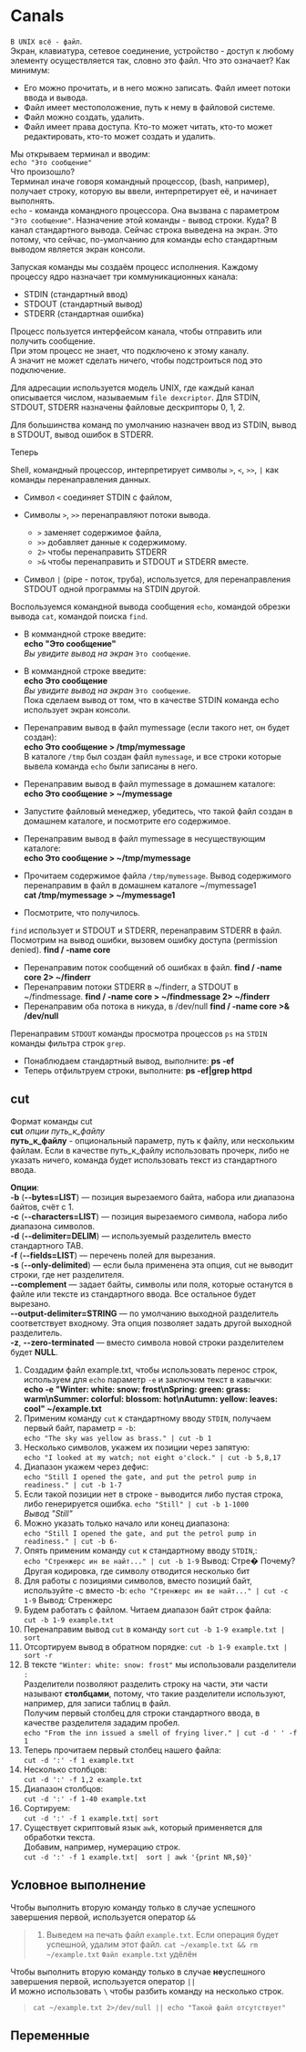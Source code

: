 # Canals

`В UNIX всё - файл`.  
Экран, клавиатура, сетевое соединение, устройство - доступ к любому элементу осуществляется так, словно это файл.
Что это означает? Как минимум:
- Его можно прочитать, и в него можно записать. Файл имеет потоки ввода и вывода. 
- Файл имеет местоположение, путь к нему в файловой системе.
- Файл можно создать, удалить. 
- Файл имеет права доступа. Кто-то может читать, кто-то может редактировать, кто-то может создать и удалить. 

Мы открываем терминал и вводим:    
`echo "Это сообщение"`  
Что произошло?  
Терминал иначе говоря командный процессор, (bash, например), получает строку, которую вы ввели, интерпретирует её, и начинает выполнять.  
`echo` - команда командного процессора. Она вызвана с параметром `"Это сообщение"`. Назначение этой команды - вывод строки. Куда?
В канал стандартного вывода. Сейчас строка выведена на экран. Это потому, что сейчас, по-умолчанию для команды echo стандартным выводом является экран консоли.

Запуская команды мы создаём процесс исполнения. Каждому процессу ядро назначает три коммуникационных канала:
- STDIN (стандартный ввод)
- STDOUT (стандартный вывод)
- STDERR (стандартная ошибка)

Процесс пользуется интерфейсом канала, чтобы отправить или получить сообщение.  
При этом процесс не знает, что подключено к этому каналу.  
А значит не может сделать ничего, чтобы подстроиться под это подключение.  

Для адресации используется модель UNIX, где каждый канал описывается числом, называемым `file dexcriptor`.
Для STDIN, STDOUT, STDERR назначены файловые дескрипторы 0, 1, 2.

Для большинства команд по умолчанию назначен ввод из STDIN, вывод в STDOUT, вывод ошибок в STDERR.

Теперь

Shell, командный процессор, интерпретирует символы `>`, `<`, `>>`, `|`   как команды перенаправления данных.

- Символ `<` соединяет STDIN с файлом,  
- Символы `>`, `>>` перенаправляют потоки вывода. 
  - `>` заменяет содержимое файла, 
  - `>>` добавляет данные к содержимому.  
  - `2>` чтобы перенаправить STDERR 
  - `>&` чтобы перенаправить и STDOUT и STDERR вместе.

-  Символ `|` (pipe - поток, труба), используется, для перенаправления STDOUT одной программы на STDIN другой.



Воспользуемся командной вывода сообщения `echo`, командой обрезки вывода `cat`, командой поиска `find`.  
 
 - В коммандной строке введите:   
 **echo "Это сообщение"**  
 _Вы увидите вывод на экран_ `Это сообщение`.
 - В коммандной строке введите:  
 **echo Это сообщение**  
 _Вы увидите вывод на экран_ `Это сообщение`.  
 Пока сделаем вывод от том, что в качестве STDIN команда echo использует экран консоли. 
 
 - Перенаправим вывод в файл mymessage (если такого нет, он будет создан):  
 **echo Это сообщение > /tmp/mymessage**  
 В каталоге `/tmp` был создан файл `mymessage`, и все строки которые вывела команда `echo` были записаны в него.
 
 - Перенаправим вывод в файл mymessage в домашнем каталоге:  
 **echo Это сообщение > ~/mymessage**  
 - Запустите файловый менеджер, убедитесь, что такой файл создан в домашнем каталоге, и посмотрите его содержимое.
 
 - Перенаправим вывод в файл mymessage в несуществующим каталоге:  
 **echo Это сообщение > ~/tmp/mymessage** 
 
 - Прочитаем содержимое файла `/tmp/mymessage`. Вывод содержимого перенаправим в файл в домашнем каталоге ~/mymessage1  
 **cat /tmp/mymessage > ~/mymessage1**
 - Посмотрите, что получилось.


`find` использует и STDOUT и STDERR, перенаправим STDERR в файл.
 Посмотрим на вывод ошибки, вызовем ошибку доступа (permission denied).
 **find / -name core**
 - Перенаправим поток сообщений об ошибках в файл.
 **find / -name core 2> ~/finderr**
 - Перенаправим потоки STDERR в ~/finderr, а STDOUT в ~/findmessage.
 **find / -name core > ~/findmessage 2> ~/finderr**
 - Перенаправим оба потока в никуда, в /dev/null
 **find / -name core >& /dev/null**

Перенаправим `STDOUT` команды просмотра процессов `ps` на `STDIN` команды фильтра строк `grep`. 
- Понаблюдаем стандартный вывод, выполните:
**ps -ef**
- Теперь отфильтруем строки, выполните:
**ps -ef|grep httpd**


## cut
Формат команды cut  
**cut**   _опции_   _путь_к_файлу_  
**путь_к_файлу** - опциональный параметр, путь к файлу, или нескольким файлам.
Если в качестве путь_к_файлу использовать прочерк, либо не указать ничего, 
команда будет использовать текст из стандартного ввода.  


**Опции**:  
**-b** (**--bytes=LIST**) — позиция вырезаемого байта, набора или диапазона байтов, счёт с 1.  
**-c** (**--characters=LIST**) — позиция вырезаемого символа, набора либо диапазона символов.  
**-d** (**--delimiter=DELIM**) — используемый разделитель вместо стандартного TAB.  
**-f** (**--fields=LIST**) — перечень полей для вырезания.  
**-s** (**--only-delimited**) — если была применена эта опция, cut не выводит строки, где нет разделителя.  
**--complement** — задает байты, символы или поля, которые останутся в файле или тексте из стандартного ввода. Все остальное будет вырезано.  
**--output-delimiter=STRING** — по умолчанию выходной разделитель соответствует входному. Эта опция позволяет задать другой выходной разделитель.  
**-z**, **--zero-terminated** — вместо символа новой строки разделителем будет **NULL**.

 
1. Создадим файл example.txt, чтобы использовать перенос строк, используем для `echo` параметр `-e` и заключим текст в кавычки:  
**echo -e "Winter: white: snow: frost\nSpring: green: grass: warm\nSummer: colorful: blossom: hot\nAutumn: yellow: leaves: cool"  ~/example.txt**  
 2. Применим команду `cut` к стандартному вводу `STDIN`, получаем первый байт, параметр = `-b`:  
 `echo "The sky was yellow as brass." | cut -b 1`
 3. Несколько символов, укажем их позиции через запятую:   
 `echo "I looked at my watch; not eight o'clock." | cut -b 5,8,17`
 4. Диапазон укажем через дефис:  
 `echo "Still I opened the gate, and put the petrol pump in readiness." | cut -b 1-7`  
 5. Если такой позиции нет в строке - выводится либо пустая строка, либо генерируется ошибка.
 `echo "Still" | cut -b 1-1000`   
 _Вывод "Still"_
 6. Можно указать только начало или конец диапазона:  
 `echo "Still I opened the gate, and put the petrol pump in readiness." | cut -b 6-`  
 7. Опять применим команду `cut` к стандартному вводу `STDIN`,:  
 `echo "Стренжерс ин ве найт..." | cut -b 1-9`
 Вывод: Стре�
 Почему? 
 Другая кодировка, где символу отводится несколько бит
 8. Для работы с позициями символов, вместо позиций байт, используйте -c вместо -b:
 `echo "Стренжерс ин ве найт..." | cut -c 1-9`
 Вывод: Стренжерс
 9. Будем работать с файлом. Читаем диапазон байт строк файла:  
 `cut -b 1-9 example.txt`
 10. Перенаправим вывод `cut` в команду `sort` 
 `cut -b 1-9 example.txt | sort`
 11. Отсортируем вывод в обратном порядке:
 `cut -b 1-9 example.txt | sort -r`
 12. В тексте `"Winter: white: snow: frost"` мы использовали разделители `:`  
 Разделители позволяют разделить строку на части, эти части называют **столбцами**, потому, что такие разделители используют, например, для записи таблиц в файл.  
 Получим первый столбец для строки стандартного ввода, в качестве разделителя зададим пробел.   
 `echo "From the inn issued a smell of frying liver." | cut -d ' ' -f 1`  
 13. Теперь прочитаем первый столбец нашего файла:  
 `cut -d ':' -f 1 example.txt`
 14. Несколько столбцов:  
 `cut -d ':' -f 1,2 example.txt`
 15. Диапазон столбцов:  
 `cut -d ':' -f 1-40 example.txt`
 16. Сортируем:  
 `cut -d ':' -f 1 example.txt| sort`
 17. Существует скриптовый язык `awk`, который применяется для обработки текста.  
 Добавим, например, нумерацию строк.  
 `cut -d ':' -f 1 example.txt|  sort | awk '{print NR,$0}'`


## Условное выполнение
Чтобы выполнить вторую команду только в случае успешного завершения первой, используется оператор `&&`  

>
> 1. Выведем на печать файл `example.txt`. Если операция будет успешной, удалим этот файл.
> `cat ~/example.txt && rm ~/example.txt`
> `Файл example.txt` удёлён
>

Чтобы выполнить вторую команду только в случае **не**успешного завершения первой, используется оператор `||`  
И можно использовать `\` чтобы разбить команду на несколько строк. 

>
> `cat ~/example.txt 2>/dev/null || echo "Такой файл отсутствует"`
>

## Переменные










